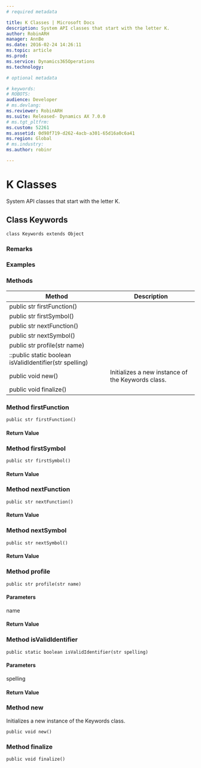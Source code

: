 ```yaml
---
# required metadata

title: K Classes | Microsoft Docs
description: System API classes that start with the letter K.
author: RobinARH
manager: AnnBe
ms.date: 2016-02-24 14:26:11
ms.topic: article
ms.prod: 
ms.service: Dynamics365Operations
ms.technology: 

# optional metadata

# keywords: 
# ROBOTS: 
audience: Developer
# ms.devlang: 
ms.reviewer: RobinARH
ms.suite: Released- Dynamics AX 7.0.0
# ms.tgt_pltfrm: 
ms.custom: 52261
ms.assetid: 0d98f719-d262-4acb-a301-65d16a0c6a41
ms.region: Global
# ms.industry: 
ms.author: robinr

---
```


# K Classes

System API classes that start with the letter K.

Class Keywords
--------------

    class Keywords extends Object

### Remarks

### Examples

### Methods

| Method                                                  | Description                                       |
|---------------------------------------------------------|---------------------------------------------------|
| public str firstFunction()                              |                                                   |
| public str firstSymbol()                                |                                                   |
| public str nextFunction()                               |                                                   |
| public str nextSymbol()                                 |                                                   |
| public str profile(str name)                            |                                                   |
| ::public static boolean isValidIdentifier(str spelling) |                                                   |
| public void new()                                       | Initializes a new instance of the Keywords class. |
| public void finalize()                                  |                                                   |

### Method firstFunction

    public str firstFunction()

#### Return Value

### Method firstSymbol

    public str firstSymbol()

#### Return Value

### Method nextFunction

    public str nextFunction()

#### Return Value

### Method nextSymbol

    public str nextSymbol()

#### Return Value

### Method profile

    public str profile(str name)

#### Parameters

name  

#### Return Value

### Method isValidIdentifier

    public static boolean isValidIdentifier(str spelling)

#### Parameters

spelling  

#### Return Value

### Method new

Initializes a new instance of the Keywords class.

    public void new()

### Method finalize

    public void finalize()

